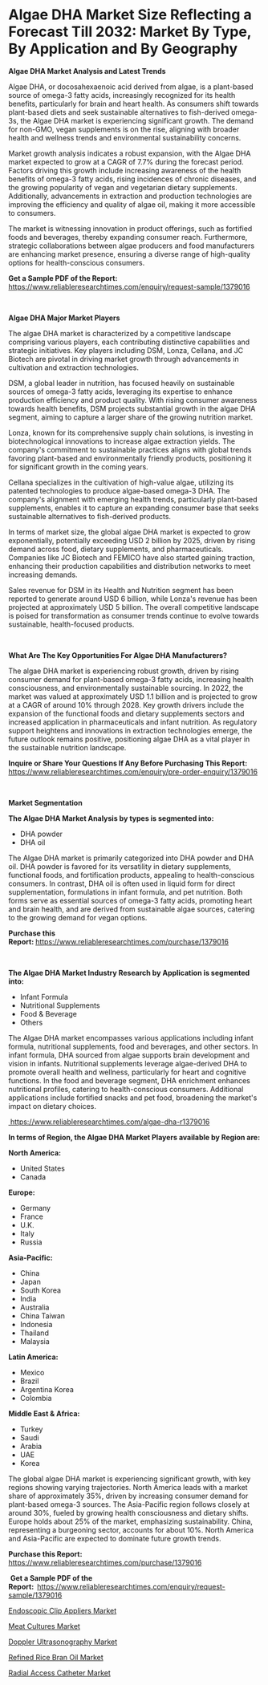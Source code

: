 <p><h1>Algae DHA Market Size Reflecting a Forecast Till 2032: Market By Type, By Application and By Geography</h1></p><p><strong>Algae DHA Market Analysis and Latest Trends</strong></p>
<p><p>Algae DHA, or docosahexaenoic acid derived from algae, is a plant-based source of omega-3 fatty acids, increasingly recognized for its health benefits, particularly for brain and heart health. As consumers shift towards plant-based diets and seek sustainable alternatives to fish-derived omega-3s, the Algae DHA market is experiencing significant growth. The demand for non-GMO, vegan supplements is on the rise, aligning with broader health and wellness trends and environmental sustainability concerns.</p><p>Market growth analysis indicates a robust expansion, with the Algae DHA market expected to grow at a CAGR of 7.7% during the forecast period. Factors driving this growth include increasing awareness of the health benefits of omega-3 fatty acids, rising incidences of chronic diseases, and the growing popularity of vegan and vegetarian dietary supplements. Additionally, advancements in extraction and production technologies are improving the efficiency and quality of algae oil, making it more accessible to consumers. </p><p>The market is witnessing innovation in product offerings, such as fortified foods and beverages, thereby expanding consumer reach. Furthermore, strategic collaborations between algae producers and food manufacturers are enhancing market presence, ensuring a diverse range of high-quality options for health-conscious consumers.</p></p>
<p><strong>Get a Sample PDF of the Report:&nbsp;</strong> <a href="https://www.reliableresearchtimes.com/enquiry/request-sample/1379016?utm_campaign=2264&utm_medium=2&utm_source=Github&utm_content=ia&utm_term=07042025&utm_id=algae-dha">https://www.reliableresearchtimes.com/enquiry/request-sample/1379016</a></p>
<p>&nbsp;</p>
<p><strong>Algae DHA Major Market Players</strong></p>
<p><p>The algae DHA market is characterized by a competitive landscape comprising various players, each contributing distinctive capabilities and strategic initiatives. Key players including DSM, Lonza, Cellana, and JC Biotech are pivotal in driving market growth through advancements in cultivation and extraction technologies.</p><p>DSM, a global leader in nutrition, has focused heavily on sustainable sources of omega-3 fatty acids, leveraging its expertise to enhance production efficiency and product quality. With rising consumer awareness towards health benefits, DSM projects substantial growth in the algae DHA segment, aiming to capture a larger share of the growing nutrition market.</p><p>Lonza, known for its comprehensive supply chain solutions, is investing in biotechnological innovations to increase algae extraction yields. The company's commitment to sustainable practices aligns with global trends favoring plant-based and environmentally friendly products, positioning it for significant growth in the coming years.</p><p>Cellana specializes in the cultivation of high-value algae, utilizing its patented technologies to produce algae-based omega-3 DHA. The company's alignment with emerging health trends, particularly plant-based supplements, enables it to capture an expanding consumer base that seeks sustainable alternatives to fish-derived products.</p><p>In terms of market size, the global algae DHA market is expected to grow exponentially, potentially exceeding USD 2 billion by 2025, driven by rising demand across food, dietary supplements, and pharmaceuticals. Companies like JC Biotech and FEMICO have also started gaining traction, enhancing their production capabilities and distribution networks to meet increasing demands. </p><p>Sales revenue for DSM in its Health and Nutrition segment has been reported to generate around USD 6 billion, while Lonza's revenue has been projected at approximately USD 5 billion. The overall competitive landscape is poised for transformation as consumer trends continue to evolve towards sustainable, health-focused products.</p></p>
<p>&nbsp;</p>
<p><strong>What Are The Key Opportunities For Algae DHA Manufacturers?</strong></p>
<p><p>The algae DHA market is experiencing robust growth, driven by rising consumer demand for plant-based omega-3 fatty acids, increasing health consciousness, and environmentally sustainable sourcing. In 2022, the market was valued at approximately USD 1.1 billion and is projected to grow at a CAGR of around 10% through 2028. Key growth drivers include the expansion of the functional foods and dietary supplements sectors and increased application in pharmaceuticals and infant nutrition. As regulatory support heightens and innovations in extraction technologies emerge, the future outlook remains positive, positioning algae DHA as a vital player in the sustainable nutrition landscape.</p></p>
<p><strong>Inquire or Share Your Questions If Any Before Purchasing This Report:</strong> <a href="https://www.reliableresearchtimes.com/enquiry/pre-order-enquiry/1379016?utm_campaign=2264&utm_medium=2&utm_source=Github&utm_content=ia&utm_term=07042025&utm_id=algae-dha">https://www.reliableresearchtimes.com/enquiry/pre-order-enquiry/1379016</a></p>
<p>&nbsp;</p>
<p><strong>Market Segmentation</strong></p>
<p><strong>The Algae DHA Market Analysis by types is segmented into:</strong></p>
<p><ul><li>DHA powder</li><li>DHA oil</li></ul></p>
<p><p>The Algae DHA market is primarily categorized into DHA powder and DHA oil. DHA powder is favored for its versatility in dietary supplements, functional foods, and fortification products, appealing to health-conscious consumers. In contrast, DHA oil is often used in liquid form for direct supplementation, formulations in infant formula, and pet nutrition. Both forms serve as essential sources of omega-3 fatty acids, promoting heart and brain health, and are derived from sustainable algae sources, catering to the growing demand for vegan options.</p></p>
<p><strong>Purchase this Report:&nbsp;</strong><a href="https://www.reliableresearchtimes.com/purchase/1379016?utm_campaign=2264&utm_medium=2&utm_source=Github&utm_content=ia&utm_term=07042025&utm_id=algae-dha">https://www.reliableresearchtimes.com/purchase/1379016</a></p>
<p>&nbsp;</p>
<p><strong>The Algae DHA Market Industry Research by Application is segmented into:</strong></p>
<p><ul><li>Infant Formula</li><li>Nutritional Supplements</li><li>Food & Beverage</li><li>Others</li></ul></p>
<p><p>The Algae DHA market encompasses various applications including infant formula, nutritional supplements, food and beverages, and other sectors. In infant formula, DHA sourced from algae supports brain development and vision in infants. Nutritional supplements leverage algae-derived DHA to promote overall health and wellness, particularly for heart and cognitive functions. In the food and beverage segment, DHA enrichment enhances nutritional profiles, catering to health-conscious consumers. Additional applications include fortified snacks and pet food, broadening the market's impact on dietary choices.</p></p>
<p><a href="https://www.reliableresearchtimes.com/algae-dha-r1379016?utm_campaign=2264&utm_medium=2&utm_source=Github&utm_content=ia&utm_term=07042025&utm_id=algae-dha">&nbsp;https://www.reliableresearchtimes.com/algae-dha-r1379016</a></p>
<p><strong>In terms of Region, the Algae DHA Market Players available by Region are:</strong></p>
<p>
    <p> <strong> North America: </strong>
        <ul>
            <li>United States</li>
            <li>Canada</li>
        </ul>
        </p> 
    <p> <strong> Europe: </strong>
        <ul>
            <li>Germany</li>
            <li>France</li>
            <li>U.K.</li>
            <li>Italy</li>
            <li>Russia</li>
        </ul>
        </p> 
    <p> <strong> Asia-Pacific: </strong>
        <ul>
            <li>China</li>
            <li>Japan</li>
            <li>South Korea</li>
            <li>India</li>
            <li>Australia</li>
            <li>China Taiwan</li>
            <li>Indonesia</li>
            <li>Thailand</li>
            <li>Malaysia</li>
        </ul>
        </p> 
    <p> <strong> Latin America: </strong>
        <ul>
            <li>Mexico</li>
            <li>Brazil</li>
            <li>Argentina Korea</li>
            <li>Colombia</li>
        </ul>
        </p> 
    <p> <strong> Middle East & Africa: </strong>
        <ul>
            <li>Turkey</li>
            <li>Saudi</li>
            <li>Arabia</li>
            <li>UAE</li>
            <li>Korea</li>
        </ul>
    </p>
    </p>
<p><p>The global algae DHA market is experiencing significant growth, with key regions showing varying trajectories. North America leads with a market share of approximately 35%, driven by increasing consumer demand for plant-based omega-3 sources. The Asia-Pacific region follows closely at around 30%, fueled by growing health consciousness and dietary shifts. Europe holds about 25% of the market, emphasizing sustainability. China, representing a burgeoning sector, accounts for about 10%. North America and Asia-Pacific are expected to dominate future growth trends.</p></p>
<p><strong>Purchase this Report: </strong><a href="https://www.reliableresearchtimes.com/purchase/1379016?utm_campaign=2264&utm_medium=2&utm_source=Github&utm_content=ia&utm_term=07042025&utm_id=algae-dha">https://www.reliableresearchtimes.com/purchase/1379016</a></p>
<p>&nbsp;<strong>Get a Sample PDF of the Report:&nbsp;&nbsp;</strong><a href="https://www.reliableresearchtimes.com/enquiry/request-sample/1379016?utm_campaign=2264&utm_medium=2&utm_source=Github&utm_content=ia&utm_term=07042025&utm_id=algae-dha">https://www.reliableresearchtimes.com/enquiry/request-sample/1379016</a></p>
<p><strong></strong></p>
<p><p><a href="https://www.linkedin.com/pulse/in-depth-endoscopic-clip-appliers-market-analysis-projected-1lvcc?utm_campaign=2264&utm_medium=2&utm_source=Github&utm_content=ia&utm_term=07042025&utm_id=algae-dha">Endoscopic Clip Appliers Market</a></p><p><a href="https://github.com/stvnpukaj10/Market-Research-Report-List-1/blob/main/meat-cultures-market.md?utm_campaign=2264&utm_medium=2&utm_source=Github&utm_content=ia&utm_term=07042025&utm_id=algae-dha">Meat Cultures Market</a></p><p><a href="https://www.linkedin.com/pulse/doppler-ultrasonography-sector-surge-74-growth-roadmap-2032-4m1ff?utm_campaign=2264&utm_medium=2&utm_source=Github&utm_content=ia&utm_term=07042025&utm_id=algae-dha">Doppler Ultrasonography Market</a></p><p><a href="https://github.com/bordzjisela/Market-Research-Report-List-1/blob/main/refined-rice-bran-oil-market.md?utm_campaign=2264&utm_medium=2&utm_source=Github&utm_content=ia&utm_term=07042025&utm_id=algae-dha">Refined Rice Bran Oil Market</a></p><p><a href="https://www.linkedin.com/pulse/market-study-global-radial-access-catheter-2025-2032-size-9njyf?utm_campaign=2264&utm_medium=2&utm_source=Github&utm_content=ia&utm_term=07042025&utm_id=algae-dha">Radial Access Catheter Market</a></p></p>